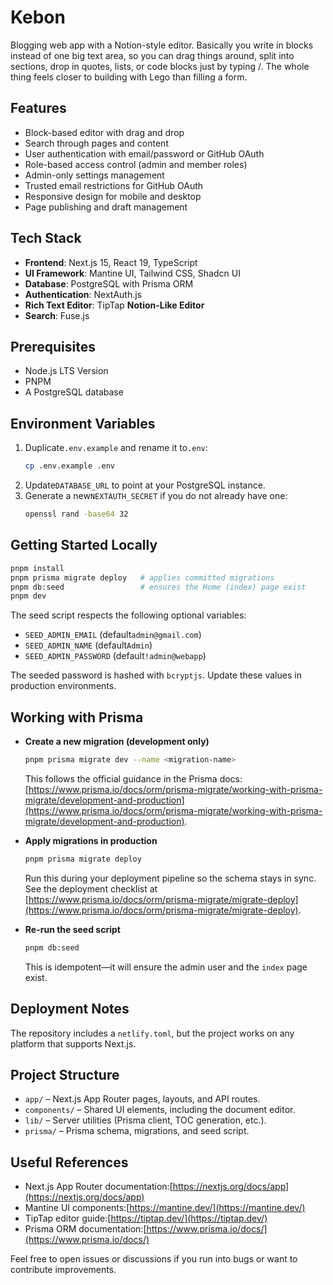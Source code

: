 # Kebon

Blogging web app with a Notion-style editor. Basically you write in blocks instead of one big text area, so you can drag things around, split into sections, drop in quotes, lists, or code blocks just by typing /. The whole thing feels closer to building with Lego than filling a form.

## Features

- Block-based editor with drag and drop
- Search through pages and content
- User authentication with email/password or GitHub OAuth
- Role-based access control (admin and member roles)
- Admin-only settings management
- Trusted email restrictions for GitHub OAuth
- Responsive design for mobile and desktop
- Page publishing and draft management

## Tech Stack

- **Frontend**: Next.js 15, React 19, TypeScript
- **UI Framework**: Mantine UI, Tailwind CSS, Shadcn UI
- **Database**: PostgreSQL with Prisma ORM
- **Authentication**: NextAuth.js
- **Rich Text Editor**: TipTap **Notion-Like Editor**
- **Search**: Fuse.js

## Prerequisites

- Node.js LTS Version
- PNPM
- A PostgreSQL database

## Environment Variables

1. Duplicate`.env.example` and rename it to`.env`:
   ```bash
   cp .env.example .env
   ```
2. Update`DATABASE_URL` to point at your PostgreSQL instance.
3. Generate a new`NEXTAUTH_SECRET` if you do not already have one:
   ```bash
   openssl rand -base64 32
   ```

## Getting Started Locally

```bash
pnpm install
pnpm prisma migrate deploy   # applies committed migrations
pnpm db:seed                 # ensures the Home (index) page exist
pnpm dev
```

The seed script respects the following optional variables:

- `SEED_ADMIN_EMAIL` (default`admin@gmail.com`)
- `SEED_ADMIN_NAME` (default`Admin`)
- `SEED_ADMIN_PASSWORD` (default`!admin@webapp`)

The seeded password is hashed with `bcryptjs`. Update these values in production environments.

## Working with Prisma

- **Create a new migration (development only)**

  ```bash
  pnpm prisma migrate dev --name <migration-name>
  ```

  This follows the official guidance in the Prisma docs: [https://www.prisma.io/docs/orm/prisma-migrate/working-with-prisma-migrate/development-and-production](https://www.prisma.io/docs/orm/prisma-migrate/working-with-prisma-migrate/development-and-production).

- **Apply migrations in production**

  ```bash
  pnpm prisma migrate deploy
  ```

  Run this during your deployment pipeline so the schema stays in sync. See the deployment checklist at [https://www.prisma.io/docs/orm/prisma-migrate/migrate-deploy](https://www.prisma.io/docs/orm/prisma-migrate/migrate-deploy).

- **Re-run the seed script**

  ```bash
  pnpm db:seed
  ```

  This is idempotent—it will ensure the admin user and the `index` page exist.

## Deployment Notes

The repository includes a `netlify.toml`, but the project works on any platform that supports Next.js.

## Project Structure

- `app/` – Next.js App Router pages, layouts, and API routes.
- `components/` – Shared UI elements, including the document editor.
- `lib/` – Server utilities (Prisma client, TOC generation, etc.).
- `prisma/` – Prisma schema, migrations, and seed script.

## Useful References

- Next.js App Router documentation:[https://nextjs.org/docs/app](https://nextjs.org/docs/app)
- Mantine UI components:[https://mantine.dev/](https://mantine.dev/)
- TipTap editor guide:[https://tiptap.dev/](https://tiptap.dev/)
- Prisma ORM documentation:[https://www.prisma.io/docs/](https://www.prisma.io/docs/)

Feel free to open issues or discussions if you run into bugs or want to contribute improvements.
